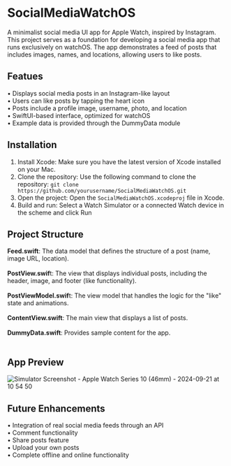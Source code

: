 # SocialMediaWatchOS 

A minimalist social media UI app for Apple Watch, inspired by Instagram. This project serves as a foundation for developing a social media app that runs exclusively on watchOS. The app demonstrates a feed of posts that includes images, names, and locations, allowing users to like posts.

## Featues 
• Displays social media posts in an Instagram-like layout<br />
• Users can like posts by tapping the heart icon<br />
• Posts include a profile image, username, photo, and location<br />
• SwiftUI-based interface, optimized for watchOS<br />
• Example data is provided through the DummyData module<br />

## Installation 

1. Install Xcode: Make sure you have the latest version of Xcode installed on your Mac. <br />
2. Clone the repository: Use the following command to clone the repository: 
`git clone https://github.com/yourusername/SocialMediaWatchOS.git`<br />
3. Open the project: Open the `SocialMediaWatchOS.xcodeproj` file in Xcode.<br />
4. Build and run: Select a Watch Simulator or a connected Watch device in the scheme and click Run<br />

## Project Structure
**Feed.swift**: The data model that defines the structure of a post (name, image URL, location).<br /><br />
**PostView.swif**t: The view that displays individual posts, including the header, image, and footer (like functionality).<br /><br />
**PostViewModel.swif**t: The view model that handles the logic for the "like" state and animations.<br /><br />
**ContentView.swift**: The main view that displays a list of posts. <br /><br />
**DummyData.swift**: Provides sample content for the app. <br /><br />

## App Preview
![Simulator Screenshot - Apple Watch Series 10 (46mm) - 2024-09-21 at 10 54 50](https://github.com/user-attachments/assets/19025a58-632d-4314-bc5a-9b817ca47362)

## Future Enhancements
• Integration of real social media feeds through an API <br />
• Comment functionality <br />
• Share posts feature <br />
• Upload your own posts <br />
• Complete offline and online functionality <br />
